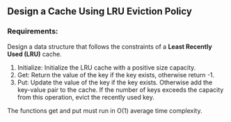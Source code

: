 ## Design a Cache Using LRU Eviction Policy

### Requirements:

Design a data structure that follows the constraints of a **Least Recently Used (LRU)** cache.

1. Initialize: Initialize the LRU cache with a positive size capacity.
2. Get: Return the value of the key if the key exists, otherwise return -1.
3. Put: Update the value of the key if the key exists. Otherwise add the key-value pair to the cache. If the number of keys exceeds the capacity from this operation, evict the recently used key.

The functions get and put must run in O(1) average time complexity.
